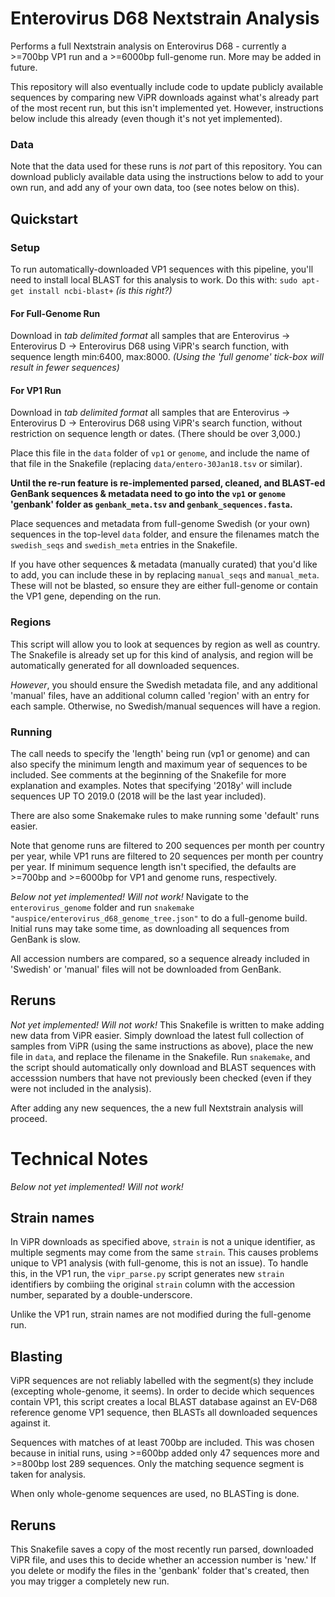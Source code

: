 # Enterovirus D68 Nextstrain Analysis
Performs a full Nextstrain analysis on Enterovirus D68 - currently a >=700bp VP1 run and a >=6000bp full-genome run. More may be added in future. 

This repository will also eventually include code to update publicly available sequences by comparing new ViPR downloads against what's already part of the most recent run, but this isn't implemented yet. However, instructions below include this already (even though it's not yet implemented).

### Data
Note that the data used for these runs is *not* part of this repository. You can download publicly available data using the instructions below to add to your own run, and add any of your own data, too (see notes below on this).

## Quickstart 
### Setup
To run automatically-downloaded VP1 sequences with this pipeline, you'll need to install local BLAST for this analysis to work. Do this with: 
`sudo apt-get install ncbi-blast+`
_(is this right?)_

#### For Full-Genome Run
Download in _tab delimited format_ all samples that are Enterovirus -> Enterovirus D -> Enterovirus D68 using ViPR's search function, with sequence length min:6400, max:8000.
_(Using the 'full genome' tick-box will result in fewer sequences)_

#### For VP1 Run
Download in _tab delimited format_ all samples that are Enterovirus -> Enterovirus D -> Enterovirus D68 using ViPR's search function, without restriction on sequence length or dates. (There should be over 3,000.) 

Place this file in the `data` folder of `vp1` or `genome`, and include the name of that file in the Snakefile (replacing `data/entero-30Jan18.tsv` or similar). 

**Until the re-run feature is re-implemented parsed, cleaned, and BLAST-ed GenBank sequences & metadata need to go into the `vp1` or `genome` 'genbank' folder as `genbank_meta.tsv` and `genbank_sequences.fasta`.**

Place sequences and metadata from full-genome Swedish (or your own) sequences in the top-level `data` folder, and ensure the filenames match the `swedish_seqs` and `swedish_meta` entries in the Snakefile. 

If you have other sequences & metadata (manually curated) that you'd like to add, you can include these in by replacing `manual_seqs` and `manual_meta`. These will not be blasted, so ensure they are either full-genome or contain the VP1 gene, depending on the run.

### Regions
This script will allow you to look at sequences by region as well as country. The Snakefile is already set up for this kind of analysis, and region will be automatically generated for all downloaded sequences.

*However*, you should ensure the Swedish metadata file, and any additional 'manual' files, have an additional column called 'region' with an entry for each sample. Otherwise, no Swedish/manual sequences will have a region. 

### Running
The call needs to specify the 'length' being run (vp1 or genome) and can also specify the minimum length and maximum year of sequences to be included. See comments at the beginning of the Snakefile for more explanation and examples. Notes that specifying '2018y' will include sequences UP TO 2019.0 (2018 will be the last year included). 

There are also some Snakemake rules to make running some 'default' runs easier.

Note that genome runs are filtered to 200 sequences per month per country per year, while VP1 runs are filtered to 20 sequences per month per country per year. If minimum sequence length isn't specified, the defaults are >=700bp and >=6000bp for VP1 and genome runs, respectively.

_Below not yet implemented! Will not work!_
Navigate to the `enterovirus_genome` folder and run `snakemake "auspice/enterovirus_d68_genome_tree.json"` to do a full-genome build. Initial runs may take some time, as downloading all sequences from GenBank is slow.

All accession numbers are compared, so a sequence already included in 'Swedish' or 'manual' files will not be downloaded from GenBank.

## Reruns
_Not yet implemented! Will not work!_
This Snakefile is written to make adding new data from ViPR easier. Simply download the latest full collection of samples from ViPR (using the same instructions as above), place the new file in `data`, and replace the filename in the Snakefile. Run `snakemake`, and the script should automatically only download and BLAST sequences with accesssion numbers that have not previously been checked (even if they were not included in the analysis). 

After adding any new sequences, the a new full Nextstrain analysis will proceed. 


# Technical Notes
_Below not yet implemented! Will not work!_
## Strain names
In ViPR downloads as specified above, `strain` is not a unique identifier, as multiple segments may come from the same `strain`. This causes problems unique to VP1 analysis (with full-genome, this is not an issue). To handle this, in the VP1 run, the `vipr_parse.py` script generates new `strain` identifiers by combiing the original `strain` column with the accession number, separated by a double-underscore. 

Unlike the VP1 run, strain names are not modified during the full-genome run.

## Blasting
ViPR sequences are not reliably labelled with the segment(s) they include (excepting whole-genome, it seems). In order to decide which sequences contain VP1, this script creates a local BLAST database against an EV-D68 reference genome VP1 sequence, then BLASTs all downloaded sequences against it.  

Sequences with matches of at least 700bp are included. This was chosen because in initial runs, using >=600bp added only 47 sequences more and >=800bp lost 289 sequences. Only the matching sequence segment is taken for analysis.

When only whole-genome sequences are used, no BLASTing is done.

## Reruns
This Snakefile saves a copy of the most recently run parsed, downloaded ViPR file, and uses this to decide whether an accession number is 'new.' If you delete or modify the files in the 'genbank' folder that's created, then you may trigger a completely new run.




